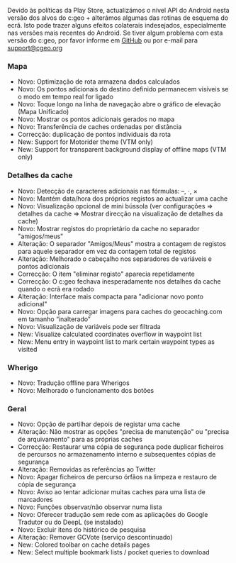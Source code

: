 Devido às políticas da Play Store, actualizámos o nível API do Android nesta versão dos alvos do c:geo + alterámos algumas das rotinas de esquema do ecrã. Isto pode trazer alguns efeitos colaterais indesejados, especialmente nas versões mais recentes do Android. Se tiver algum problema com esta versão do c:geo, por favor informe em [GitHub](https://github.com/cgeo/cgeo) ou por e-mail para [support@cgeo.org](mailto:support@cgeo.org)

### Mapa
- Novo: Optimização de rota armazena dados calculados
- Novo: Os pontos adicionais do destino definido permanecem visíveis se o modo em tempo real for ligado
- Novo: Toque longo na linha de navegação abre o gráfico de elevação (Mapa Unificado)
- Novo: Mostrar os pontos adicionais gerados no mapa
- Novo: Transferência de caches ordenadas por distância
- Correcção: duplicação de pontos individuais da rota
- New: Support for Motorider theme (VTM only)
- New: Support for transparent background display of offline maps (VTM only)

### Detalhes da cache
- Novo: Detecção de caracteres adicionais nas fórmulas: –, ⋅, ×
- Novo: Mantém data/hora dos próprios registos ao actualizar uma cache
- Novo: Visualização opcional de mini bússola (ver configurações => detalhes da cache => Mostrar direcção na visualização de detalhes da cache)
- Novo: Mostrar registos do proprietário da cache no separador "amigos/meus"
- Alteração: O separador "Amigos/Meus" mostra a contagem de registos para aquele separador em vez da contagem total de registos
- Alteração: Melhorado o cabeçalho nos separadores de variáveis e pontos adicionais
- Correcção: O item "eliminar registo" aparecia repetidamente
- Correcção: O c:geo fechava inesperadamente nos detalhes da cache quando o ecrã era rodado
- Alteração: Interface mais compacta para "adicionar novo ponto adicional"
- Novo: Opção para carregar imagens para caches do geocaching.com em tamanho “inalterado”
- Novo: Visualização de variáveis pode ser filtrada
- New: Visualize calculated coordinates overflow in waypoint list
- New: Menu entry in waypoint list to mark certain waypoint types as visited

### Wherigo
- Novo: Tradução offline para Wherigos
- Novo: Melhorado o funcionamento dos botões

### Geral
- Novo: Opção de partilhar depois de registar uma cache
- Alteração: Não mostrar as opções "precisa de manutenção" ou "precisa de arquivamento" para as próprias caches
- Correcção: Restaurar uma cópia de segurança pode duplicar ficheiros de percursos no armazenamento interno e subsequentes cópias de segurança
- Alteração: Removidas as referências ao Twitter
- Novo: Apagar ficheiros de percurso órfãos na limpeza e restauro de cópia de segurança
- Novo: Aviso ao tentar adicionar muitas caches para uma lista de marcadores
- Novo: Funções observar/não observar numa lista
- Novo: Oferecer tradução sem rede com as aplicações do Google Tradutor ou do DeepL (se instalado)
- Novo: Excluir itens do histórico de pesquisa
- Alteração: Remover GCVote (serviço descontinuado)
- New: Colored toolbar on cache details pages
- New: Select multiple bookmark lists / pocket queries to download
